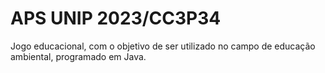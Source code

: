 # APS UNIP 2023/CC3P34
Jogo educacional, com o objetivo de ser utilizado no campo de educação ambiental, programado em Java. 
